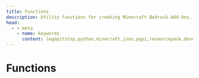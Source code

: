 ```yaml
---
title: Functions
description: Utility functions for creating Minecraft Bedrock Add-Ons.
head:
  - - meta
    - name: keywords
      content: legopitstop,python,minecraft,json,pypi,resourcepack,development-kit,add-on,bedrock-edition,mcpack,pythonpackage,behaviorpack,mcaddon
---
```


# Functions
